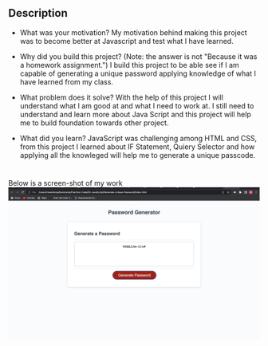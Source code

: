 # <Generate-Unique-Password>

## Description

- What was your motivation?
My motivation behind making this project was to become better at Javascript and test what I have learned.

- Why did you build this project? (Note: the answer is not "Because it was a homework assignment.")
I build this project to be able see if I am capable of generating a unique password applying knowledge of what I have learned from my class. 

- What problem does it solve?
With the help of this project I will understand what I am good at and what I need to work at. I still need to understand and learn more about Java Script and this project will help me to build foundation towards other project.

- What did you learn?
JavaScript was challenging among HTML and CSS, from this project I learned about IF Statement, Quiery Selector and how applying all the knowleged will help me to generate a unique passcode. 

# <Screen-Shot>
Below is a screen-shot of my work
![alt text](/Let's-Generate-Unique-Password.png)

